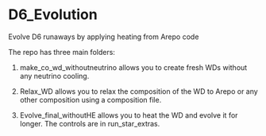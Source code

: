 # D6_Evolution
Evolve D6 runaways by applying heating from Arepo code

The repo has three main folders:

1. make_co_wd_withoutneutrino allows you to create fresh WDs without any neutrino cooling.

2. Relax_WD allows you to relax the composition of the WD to Arepo or any other composition using a composition file.

3. Evolve_final_withoutHE allows you to heat the WD and evolve it for longer. The controls are in run_star_extras.
